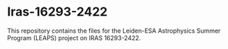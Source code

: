 # Iras-16293-2422

This repository contains the files for the Leiden-ESA Astrophysics Summer Program (LEAPS) project on IRAS 16293-2422.

